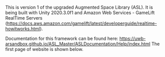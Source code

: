 This is version 1 of the upgraded Augmented Space Library (ASL). It is being built with Unity 2020.3.0f1 and Amazon Web Services - GameLift RealTime Servers (https://docs.aws.amazon.com/gamelift/latest/developerguide/realtime-howitworks.html).

Documentation for this framework can be found here: https://uwb-arsandbox.github.io/ASL_Master/ASLDocumentation/Help/index.html The first page of website is shown below.
